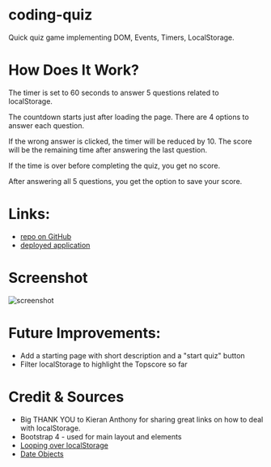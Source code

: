 # coding-quiz
Quick quiz game implementing DOM, Events, Timers, LocalStorage. 

# How Does It Work?
The timer is set to 60 seconds to answer 5 questions related to localStorage. 

The countdown starts just after loading the page. There are 4 options to answer each question. 

If the wrong answer is clicked, the timer will be reduced by 10. The score will be the remaining time after answering the last question. 

If the time is over before completing the quiz, you get no score. 

After answering all 5 questions, you get the option to save your score.



# Links:

* [repo on GitHub](https://github.com/samergain/coding-quiz)
* [deployed application](https://samergain.github.io/coding-quiz/)

# Screenshot 
![screenshot](passwordG.png)

# Future Improvements:
* Add a starting page with short description and a "start quiz" button
* Filter localStorage to highlight the Topscore so far

# Credit & Sources
* Big THANK YOU to Kieran Anthony for sharing great links on how to deal with localStorage.
* Bootstrap 4 - used for main layout and elements
* [Looping over localStorage](https://www.youtube.com/watch?v=k8yJCeuP6I8&ab_channel=dcode)
* [Date Objects](https://www.w3schools.com/js/js_dates.asp)


